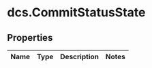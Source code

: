 # dcs.CommitStatusState

## Properties
Name | Type | Description | Notes
------------ | ------------- | ------------- | -------------
